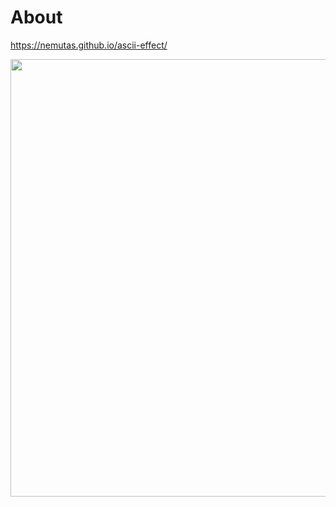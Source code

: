 # About
https://nemutas.github.io/ascii-effect/

<img src='https://github.com/nemutas/ascii-effect/assets/46724121/b18a4a4e-eea3-4681-930f-10de9b49cdaa' alt='' width='700' />

